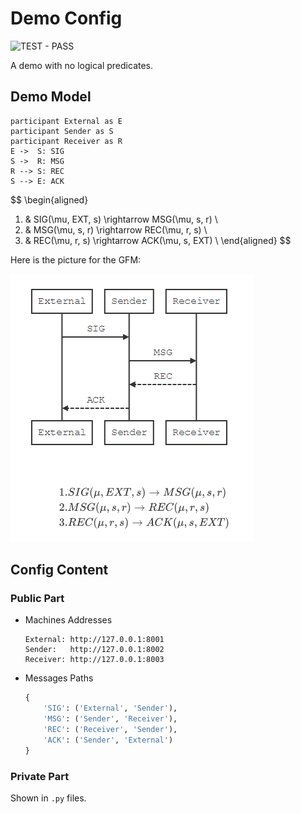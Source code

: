# Demo Config

![TEST - PASS](https://img.shields.io/badge/TEST-PASS-green.svg)

A demo with no logical predicates.

## Demo Model

```sequence
participant External as E
participant Sender as S
participant Receiver as R
E ->  S: SIG
S ->  R: MSG
R --> S: REC
S --> E: ACK
```

$$
\begin{aligned}
1. & SIG(\mu, EXT, s) \rightarrow MSG(\mu, s, r) \\
2. & MSG(\mu, s, r) \rightarrow REC(\mu, r, s) \\
3. & REC(\mu, r, s) \rightarrow ACK(\mu, s, EXT) \\
\end{aligned}
$$

Here is the picture for the GFM:

![Demo Model](DemoModelPicForGithub.png "Demo Model")

## Config Content

### Public Part

- Machines Addresses

  ```
  External: http://127.0.0.1:8001
  Sender:   http://127.0.0.1:8002
  Receiver: http://127.0.0.1:8003
  ```

- Messages Paths

  ```python
  {
      'SIG': ('External', 'Sender'),
      'MSG': ('Sender', 'Receiver'),
      'REC': ('Receiver', 'Sender'),
      'ACK': ('Sender', 'External')
  }
  ```

### Private Part

Shown in `.py` files.

